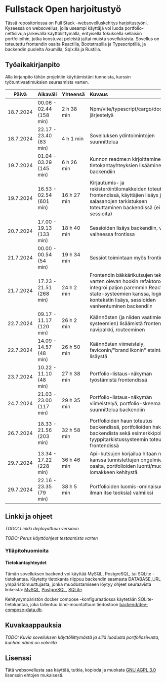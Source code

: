 # Fullstack Open harjoitustyö

Tässä repositoriossa on Full Stack -websovelluskehitys harjoitustyöni. Kyseessä
on websovellus, jolla useampi käyttäjä voi luoda portfolio-nettisivuja järkevällä
käyttöliittymällä, erityisellä fokuksella sellaisiin portfolioihin, jotka
koostuvat peleistä ja/tai muista sovelluksista. Sovellus on toteutettu
frontendin osalta Reactilla, Bootstrapilla ja Typescriptillä, ja backendin
puolelta Axumilla, Sqlx:llä ja Rustilla.

## Työaikakirjanpito

Alla kirjanpito tähän projektiin käyttämistäni tunneista, kurssin
työtuntivaatimuksien seuraamista varten.

|   Päivä   |        Aikaväli         |  Yhteensä   | Kuvaus  |
| :--------:|:------------------------|:------------|:--------|
| 18.7.2024 | 00.06 - 02.44 (158 min) | 2 h 38 min  | Npm/vite/typescript/cargo/docker/ym. järjestelyä |
| 18.7.2024 | 22.17 - 23.40 (83 min)  | 4 h 1 min   | Sovelluksen ydintoimintojen suunnittelua |
| 19.7.2024 | 01.04 - 03.29 (145 min) | 6 h 26 min  | Kunnon readme:n kirjoittaminen, tietokantayhteyksien lisääminen backendiin |
| 19.7.2024 | 16.53 - 02.54 (601 min) | 16 h 27 min | Kirjautumis- ja rekisteröintilomakkeiden toteutus frontendissä, käyttäjien lisäys ja salasanojen tarkistuksen toteuttaminen backendissä (ei vielä sessioita) |
| 20.7.2024 | 17.00 - 19.13 (133 min) | 18 h 40 min | Sessioiden lisäys backendiin, vielä vaiheessa frontissa |
| 21.7.2024 | 00.00 - 00.54 (54 min)  | 19 h 34 min | Sessiot toimintaan myös frontin osalta |
| 21.7.2024 | 17.23 - 21.51 (268 min) | 24 h 2 min  | Frontendin bäkkärikutsujen tekemistä varten olevan hookin refaktorointi, nyt integroi paljon paremmin Reactin state-systeemien kanssa, login-kontekstin lisäys, sessioiden vanhentuminen backendiin |
| 22.7.2024 | 09.17 - 11.17 (120 min) | 26 h 2 min  | Käännösten (ja niiden vaatimien systeemien) lisäämistä frontendiin, navipalkki, routeeminen |
| 22.7.2024 | 14.09 - 14.57 (48 min)  | 26 h 50 min | Käännösten viimeistely, faviconin/"brand ikonin" etsintää ja lisäystä |
| 23.7.2024 | 10.22 - 11.10 (48 min)  | 27 h 38 min | Portfolio-listaus-näkymän työstämistä frontendissä |
| 24.7.2024 | 21.03 - 23.00 (117 min) | 29 h 35 min | Portfolio-listaus-näkymän viimeistelyä, portfolio-skeeman suunnittelua backendiin |
| 26.7.2024 | 18.33 - 21.56 (203 min) | 32 h 58 min | Portfolioiden haun toteutus backendissä, portfolioiden haku backendista sekä esimerkkipohjaisen tyyppitarkistussysteemin toteutus frontendissä |
| 29.7.2024 | 13.34 - 17.22 (228 min) | 36 h 46 min | Api-kutsujen korjailua hitaan netin kanssa tunnistettujen ongelmien osalta, portfolioiden luonti/muokkaus-lomakkeen kehitystä |
| 29.7.2024 | 22.16 - 23.35 (79 min)  | 38 h 5 min  | Portfolioiden luomis-ominaisuus (vielä ilman itse teoksia) valmiiksi |

## Linkki ja ohjeet

*TODO: Linkki deployattuun versioon*

*TODO: Perus käyttöohjeet testaamista varten*

### Ylläpitohuomioita

#### Tietokantayhteydet

Tämän sovelluksen backend voi käyttää MySQL, PostgreSQL, tai SQLite
-tietokantaa. Käytetty tietokanta riippuu backendin saamasta DATABASE_URL
ympäristömuuttujasta, jonka muodostamiseen löytyy ohjeet seuraavista linkeistä:
[MySQL](https://docs.rs/sqlx/latest/sqlx/mysql/struct.MySqlConnectOptions.html),
[PostgreSQL](https://docs.rs/sqlx/latest/sqlx/postgres/struct.PgConnectOptions.html),
[SQLite](https://docs.rs/sqlx/latest/sqlx/sqlite/struct.SqliteConnectOptions.html).

Kehitysympäristön docker compose -konfiguraatiossa käytetään SQLite-tietokantaa,
joka tallentuu bind-mountattuun tiedostoon
[backend/dev-compose-data.db](backend/dev-compose-data.db).

## Kuvakaappauksia

*TODO: Kuvia sovelluksen käyttöliittymästä ja sillä luodusta portfoliosivusta, kunhan nämä on valmiita*

## Lisenssi

Tätä websovellusta saa käyttää, tutkia, kopioda ja muokata [GNU AGPL
3.0](LICENSE.md) lisenssin ehtojen mukaisesti.
